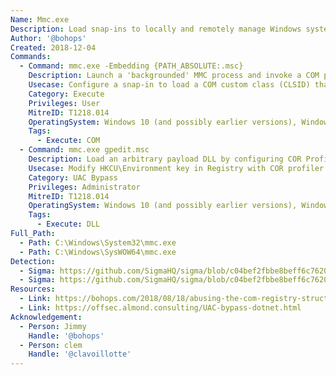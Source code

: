 ```yaml
---
Name: Mmc.exe
Description: Load snap-ins to locally and remotely manage Windows systems
Author: '@bohops'
Created: 2018-12-04
Commands:
  - Command: mmc.exe -Embedding {PATH_ABSOLUTE:.msc}
    Description: Launch a 'backgrounded' MMC process and invoke a COM payload
    Usecase: Configure a snap-in to load a COM custom class (CLSID) that has been added to the registry
    Category: Execute
    Privileges: User
    MitreID: T1218.014
    OperatingSystem: Windows 10 (and possibly earlier versions), Windows 11
    Tags:
      - Execute: COM
  - Command: mmc.exe gpedit.msc
    Description: Load an arbitrary payload DLL by configuring COR Profiler registry settings and launching MMC to bypass UAC.
    Usecase: Modify HKCU\Environment key in Registry with COR profiler values then launch MMC to load the payload DLL.
    Category: UAC Bypass
    Privileges: Administrator
    MitreID: T1218.014
    OperatingSystem: Windows 10 (and possibly earlier versions), Windows 11
    Tags:
      - Execute: DLL
Full_Path:
  - Path: C:\Windows\System32\mmc.exe
  - Path: C:\Windows\SysWOW64\mmc.exe
Detection:
  - Sigma: https://github.com/SigmaHQ/sigma/blob/c04bef2fbbe8beff6c7620d5d7ea6872dbe7acba/rules/windows/process_creation/proc_creation_win_mmc_susp_child_process.yml
  - Sigma: https://github.com/SigmaHQ/sigma/blob/c04bef2fbbe8beff6c7620d5d7ea6872dbe7acba/rules/windows/file/file_event/file_event_win_uac_bypass_dotnet_profiler.yml
Resources:
  - Link: https://bohops.com/2018/08/18/abusing-the-com-registry-structure-part-2-loading-techniques-for-evasion-and-persistence/
  - Link: https://offsec.almond.consulting/UAC-bypass-dotnet.html
Acknowledgement:
  - Person: Jimmy
    Handle: '@bohops'
  - Person: clem
    Handle: '@clavoillotte'
---
```

